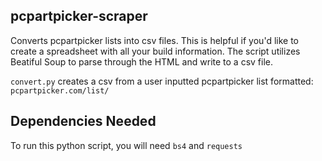 ## pcpartpicker-scraper
Converts pcpartpicker lists into csv files. This is helpful if you'd like to create a spreadsheet with all your build information. The script utilizes Beatiful Soup to parse through the HTML and write to a csv file.

`convert.py` creates a csv from a user inputted pcpartpicker list formatted: `pcpartpicker.com/list/`

## Dependencies Needed

To run this python script, you will need `bs4` and `requests`
